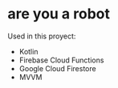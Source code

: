 # are you a robot
Used in this proyect:</br>
  * Kotlin</br>
  * Firebase Cloud Functions</br> 
  * Google Cloud Firestore</br>
  * MVVM
